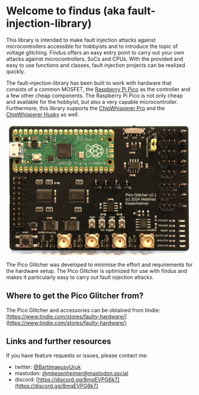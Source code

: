 # Welcome to findus (aka fault-injection-library)

This library is intended to make fault injection attacks against microcontrollers accessible for hobbyists and to introduce the topic of voltage glitching.
Findus offers an easy entry point to carry out your own attacks against microcontrollers, SoCs and CPUs.
With the provided and easy to use functions and classes, fault injection projects can be realized quickly.

The fault-injection-library has been built to work with hardware that consists of a common MOSFET, the [Raspberry Pi Pico](https://www.raspberrypi.com/products/raspberry-pi-pico/) as the controller and a few other cheap components.
The Raspberry Pi Pico is not only cheap and available for the hobbyist, but also a very capable microcontroller.
Furthermore, this library supports the [ChipWhisperer Pro](https://rtfm.newae.com/Capture/ChipWhisperer-Pro/) and the [ChipWhisperer Husky](https://rtfm.newae.com/Capture/ChipWhisperer-Husky/) as well.

![Pico Glitcher Board](images/pgfpv2.1.jpg)

The Pico Glitcher was developed to minimise the effort and requirements for the hardware setup. The Pico Glitcher is optimized for use with findus and makes it particularly easy to carry out fault injection attacks.

## Where to get the Pico Glitcher from?

The Pico Glitcher and accessories can be obtained from tindie:
[https://www.tindie.com/stores/faulty-hardware/](https://www.tindie.com/stores/faulty-hardware/)

## Links and further resources

If you have feature requests or issues, please contact me:

- twitter: [@BartimaeusvUruk](https://x.com/BartimaeusvUruk)
- mastodon: [@mkesenheimer@mastodon.social](https://mastodon.social/@mkesenheimer)
- discord: [https://discord.gg/8mqEVPG6k7](https://discord.gg/8mqEVPG6k7)
